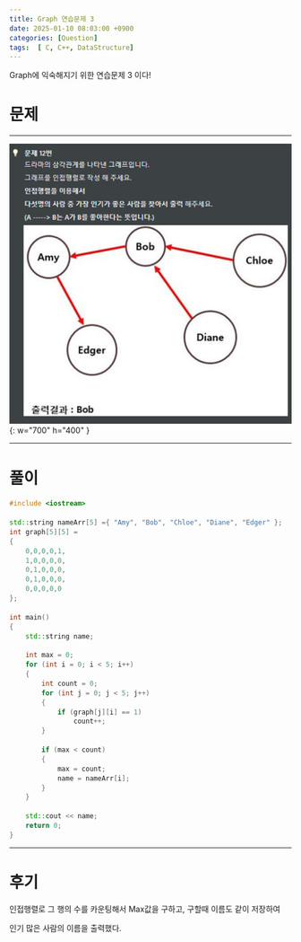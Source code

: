 ```yaml
---
title: Graph 연습문제 3
date: 2025-01-10 08:03:00 +0900
categories: [Question]  
tags:  [ C, C++, DataStructure]
---
```


Graph에 익숙해지기 위한 연습문제 3 이다!

# 문제   
---------------------------------------

![Desktop View](/assets/img/graph3.png){: w="700" h="400" }
    
---------------------------------------

# 풀이

```c++
#include <iostream>

std::string nameArr[5] ={ "Amy", "Bob", "Chloe", "Diane", "Edger" };
int graph[5][5] =
{
    0,0,0,0,1,
    1,0,0,0,0,
    0,1,0,0,0,
    0,1,0,0,0,
    0,0,0,0,0
};

int main()
{
    std::string name;
    
    int max = 0;
    for (int i = 0; i < 5; i++)
    {
        int count = 0;
        for (int j = 0; j < 5; j++)
        {
            if (graph[j][i] == 1)
                count++;
        }
        
        if (max < count)
        {
            max = count;
            name = nameArr[i];
        }
    }
    
    std::cout << name;
    return 0;
}
```
---------------------------------------

# 후기

인접행렬로 그 행의 수를 카운팅해서 Max값을 구하고, 구할때 이름도 같이 저장하여

인기 많은 사람의 이름을 출력했다.
